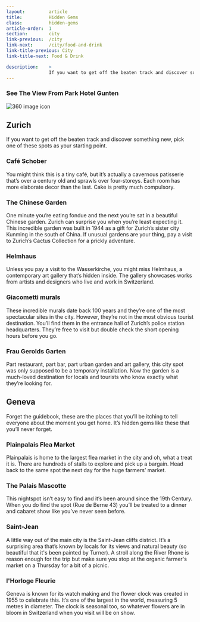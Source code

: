 ```yaml
---
layout:         article
title:          Hidden Gems
class:          hidden-gems
article-order:  1
section:        city
link-previous:  /city
link-next:      /city/food-and-drink
link-title-previous: City
link-title-next: Food & Drink

description:    >
                If you want to get off the beaten track and discover something new, pick one of these spots as your starting point.
---
```



<div class="row three-sixty bleed-width">
  <a id="three-sixty-balcony" href="{{site.baseurl}}/three-sixty/balcony" class="three-sixty__link"></a>
  <h3 class="three-sixty__title">
    <span class="three-sixty__title-small">See The View From</span>
    Park Hotel Gunten
  </h3>
  <img class="js-svg-swap three-sixty__icon" src="{{site.baseurl}}/img/icon/three-sixty.png" alt="360 image icon">
  <div class="three-sixty__bg" style="background-image: url('{{site.baseurl}}/img/three-sixty/balcony.jpg');"></div>
</div>

<div class="row">
  <h2 class="line-title"><span>Zurich</span></h2>

  <div class="row">
    <p class="lead-paragraph">If you want to get off the beaten track and discover something new, pick one of these spots as your starting point.</p>
  </div>

  <div class="row row--columns-6-6-gutters row--columns-vertical-align">
    <div class="row__column">
      <h3>Café Schober</h3>
      <p>You might think this is a tiny café, but it’s actually a cavernous patisserie that’s over a century old and sprawls over four-storeys. Each room has more elaborate decor than the last. Cake is pretty much compulsory.</p>
    </div>
    <div class="row__column"><div class="bg-image-ratio bg-image-ratio--16-9" style="background-image: url('{{site.baseurl}}/img/content/hidden-gems-01.jpg');"></div></div>
  </div>

  <div class="row row--columns-6-6-gutters row--columns-vertical-align">
    <div class="row__column">
      <h3>The Chinese Garden</h3>
      <p>One minute you’re eating fondue and the next you’re sat in a beautiful Chinese garden. Zurich can surprise you when you’re least expecting it. This incredible garden was built in 1944 as a gift for Zurich’s sister city Kunming in the south of China. If unusual gardens are your thing, pay a visit to Zurich’s Cactus Collection for a prickly adventure.</p>
    </div>
    <div class="row__column"><div class="bg-image-ratio bg-image-ratio--16-9" style="background-image: url('{{site.baseurl}}/img/content/hidden-gems-04.jpg');"></div></div>
  </div>

  <div class="row row--columns-6-6-gutters row--columns-vertical-align">
    <div class="row__column">
      <h3>Helmhaus</h3>
      <p>Unless you pay a visit to the Wasserkirche, you might miss Helmhaus, a contemporary art gallery that’s hidden inside. The gallery showcases works from artists and designers who live and work in Switzerland.</p>
    </div>
    <div class="row__column"><div class="bg-image-ratio bg-image-ratio--16-9" style="background-image: url('{{site.baseurl}}/img/content/hidden-gems-05.jpg');"></div></div>
  </div>

  <div class="row row--columns-6-6-gutters row--columns-vertical-align">
    <div class="row__column">
      <h3>Giacometti murals  </h3>
      <p>These incredible murals date back 100 years and they’re one of the most spectacular sites in the city. However, they’re not in the most obvious tourist destination. You’ll find them in the entrance hall of Zurich’s police station headquarters. They’re free to visit but double check the short opening hours before you go.</p>
    </div>
    <div class="row__column"><div class="bg-image-ratio bg-image-ratio--16-9" style="background-image: url('{{site.baseurl}}/img/content/hidden-gems-06.jpg');"></div></div>
  </div>

  <div class="row row--columns-6-6-gutters row--columns-vertical-align">
    <div class="row__column">
      <h3>Frau Gerolds Garten</h3>
      <p>Part restaurant, part bar, part urban garden and art gallery, this city spot was only supposed to be a temporary installation. Now the garden is a much-loved destination for locals and tourists who know exactly what they’re looking for.</p>
    </div>
    <div class="row__column"><div class="bg-image-ratio bg-image-ratio--16-9" style="background-image: url('{{site.baseurl}}/img/content/hidden-gems-03.jpg');"></div></div>
  </div>

</div>

<div class="row section--padding-top">
  <h2 class="line-title"><span>Geneva</span></h2>

  <div class="row">
    <p class="lead-paragraph">Forget the guidebook, these are the places that you’ll be itching to tell everyone about the moment you get home. It’s hidden gems like these that you’ll never forget.</p>
  </div>

  <div class="row row--columns-6-6-gutters row--columns-vertical-align">
    <div class="row__column">
      <h3>Plainpalais Flea Market</h3>
    <p>Plainpalais is home to the largest flea market in the city and oh, what a treat it is. There are hundreds of stalls to explore and pick up a bargain. Head back to the same spot the next day for the huge farmers’ market.</p>
    </div>
    <div class="row__column"><div class="bg-image-ratio bg-image-ratio--16-9" style="background-image: url('{{site.baseurl}}/img/content/flea-market.jpg');"></div></div>
  </div>

  <div class="row row--columns-6-6-gutters row--columns-vertical-align">
    <div class="row__column">
      <h3>The Palais Mascotte</h3>
      <p>This nightspot isn’t easy to find and it’s been around since the 19th Century. When you do find the spot (Rue de Berne 43) you’ll be treated to a dinner and cabaret show like you’ve never seen before.</p>
    </div>
    <div class="row__column"><div class="bg-image-ratio bg-image-ratio--16-9" style="background-image: url('{{site.baseurl}}/img/content/palais-mascotte.png');"></div></div>
  </div>

  <div class="row row--columns-6-6-gutters row--columns-vertical-align">
    <div class="row__column">
      <h3>Saint-Jean</h3>
      <p>A little way out of the main city is the Saint-Jean cliffs district. It’s a surprising area that’s known by locals for its views and natural beauty (so beautiful that it's been painted by Turner). A stroll along the River Rhone is reason enough for the trip but make sure you stop at the organic farmer's market on a Thursday for a bit of a picnic.</p>
    </div>
    <div class="row__column"><div class="bg-image-ratio bg-image-ratio--16-9" style="background-image: url('{{site.baseurl}}/img/content/saint-jean.jpg');"></div></div>
  </div>

  <div class="row row--columns-6-6-gutters row--columns-vertical-align">
    <div class="row__column">
      <h3>l'Horloge Fleurie</h3>
      <p class="row">Geneva is known for its watch making and the flower clock was created in 1955 to celebrate this. It’s one of the largest in the world, measuring 5 metres in diameter. The clock is seasonal too, so whatever flowers are in bloom in Switzerland when you visit will be on show.</p>
    </div>
    <div class="row__column">
      <div class="bg-image-ratio bg-image-ratio--21-9" style="background-image: url('{{site.baseurl}}/img/content/fleurie-01.jpg');"></div>
      <div class="bg-image-ratio bg-image-ratio--21-9" style="background-image: url('{{site.baseurl}}/img/content/fleurie-02.jpg');"></div>
    </div>
  </div>

</div>
